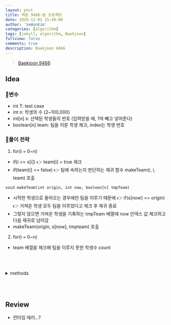 ```yaml
---
layout: post
title: 백준 9466:텀 프로젝트
date: 2020-12-02 15:40:00
author: 'SeWonKim'
categories: [algorithm]
tags: [jekyll, algorithm, Baekjoon]
fullview: false
comments: true
description: Baekjoon 9466
---
```


> [Baekjoon 9466](https://www.acmicpc.net/problem/9466)

## Idea

### 🥚변수

- int T: test case 
- int n: 학생의 수 (2~100,000)
- int[n] s: 선택된 학생들의 번호 (입력받을 때, 1씩 빼고 넣어준다)
- boolean[n] team: 팀을 이룬 학생 체크, index는 학생 번호

### 🍳풀이 전략

1. for(i = 0~n)
- if(i == s[i]) 👉 team[i] = true 체크
- if(team[i] == false) 👉 팀에 속하는지 판단하는 재귀 함수 makeTeam(i, i, team) 호출 

`void makeTeam(int origin, int now, boolean[n] tmpTeam)`
- 시작한 학생으로 돌아오는 경우에만 팀을 이루기 때문에 👉 if(s[now] == origin) 👉 거쳐온 학생 모두 팀을 이루었다고 체크 후 재귀 종료
- 그렇지 않으면 거쳐온 학생을 기록하는 tmpTeam 배열에 now 인덱스 값 체크하고 다음 재귀로 넘어감
- makeTeam(origin, s[now], tmpteam) 호출

2. for(i = 0~n)
- team 배열을 체크해 팀을 이루지 못한 학생수 count

&nbsp;  
&nbsp;


<details>
<summary>methods</summary>
<div markdown="1">

```java

```

</div>
</details>

&nbsp;  
&nbsp;

## Review

- 런타임 에러...?

&nbsp;  
&nbsp;
